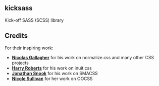 ## kicksass

Kick-off SASS (SCSS) library

## Credits

For their inspiring work:

* **[Nicolas Gallagher](https://twitter.com/necolas)** for his work on normalize.css and many other CSS projects
* **[Harry Roberts](https://twitter.com/csswizardry)** for his work on inuit.css
* **[Jonathan Snook](https://twitter.com/snookca)** for his work on SMACSS
* **[Nicole Sullivan](https://twitter.com/stubbornella)** for her work on OOCSS
